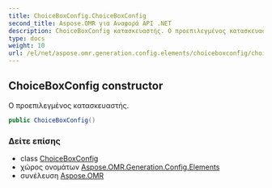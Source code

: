 ```yaml
---
title: ChoiceBoxConfig.ChoiceBoxConfig
second_title: Aspose.OMR για Αναφορά API .NET
description: ChoiceBoxConfig κατασκευαστής. Ο προεπιλεγμένος κατασκευαστής.
type: docs
weight: 10
url: /el/net/aspose.omr.generation.config.elements/choiceboxconfig/choiceboxconfig/
---
```

## ChoiceBoxConfig constructor

Ο προεπιλεγμένος κατασκευαστής.

```csharp
public ChoiceBoxConfig()
```

### Δείτε επίσης

* class [ChoiceBoxConfig](../)
* χώρος ονομάτων [Aspose.OMR.Generation.Config.Elements](../../choiceboxconfig/)
* συνέλευση [Aspose.OMR](../../../)


